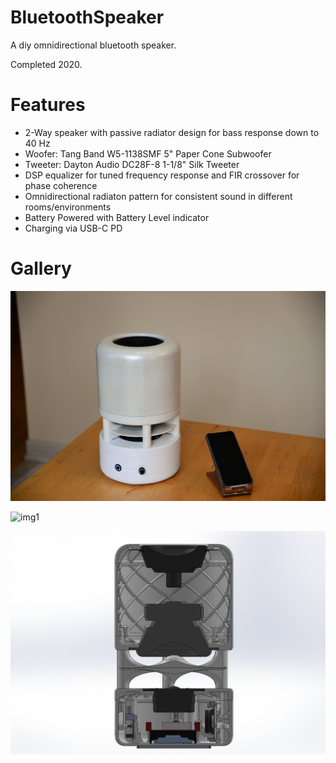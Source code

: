 # BluetoothSpeaker
A diy omnidirectional bluetooth speaker.

Completed 2020.

# Features
- 2-Way speaker with passive radiator design for bass response down to 40 Hz
- Woofer: Tang Band W5-1138SMF 5" Paper Cone Subwoofer
- Tweeter: Dayton Audio DC28F-8 1-1/8" Silk Tweeter
- DSP equalizer for tuned frequency response and FIR crossover for phase coherence
- Omnidirectional radiaton pattern for consistent sound in different rooms/environments
- Battery Powered with Battery Level indicator
- Charging via USB-C PD

# Gallery
![img2](images/final/img1.jpg)

![img1](images/final/Assembly3.gif)

![img4](images/final/side_cutaway.png)
